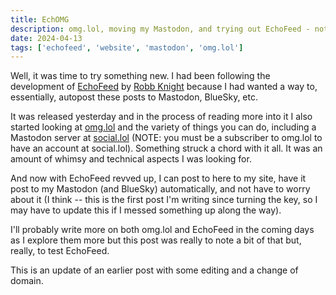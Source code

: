 ```yaml
---
title: EchOMG
description: omg.lol, moving my Mastodon, and trying out EchoFeed - not necessarily in that order
date: 2024-04-13
tags: ['echofeed', 'website', 'mastodon', 'omg.lol']
---
```

Well, it was time to try something new. I had been following the development of [EchoFeed](https://echofeed.app/) by [Robb Knight](https://rknight.me/about/) because I had wanted a way to, essentially, autopost these posts to Mastodon, BlueSky, etc. 

It was released yesterday and in the process of reading more into it I also started looking at [omg.lol](https://home.omg.lol) and the variety of things you can do, including a Mastodon server at [social.lol](https://social.lol) (NOTE: you must be a subscriber to omg.lol to have an account at social.lol). Something struck a chord with it all. It was an amount of whimsy and technical aspects I was looking for.

And now with EchoFeed revved up, I can post to here to my site, have it post to my Mastodon (and BlueSky) automatically, and not have to worry about it (I think -- this is the first post I'm writing since turning the key, so I may have to update this if I messed something up along the way). 

I'll probably write more on both omg.lol and EchoFeed in the coming days as I explore them more but this post was really to note a bit of that but, really, to test EchoFeed. 

This is an update of an earlier post with some editing and a change of domain.